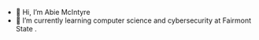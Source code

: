 - 👋 Hi, I’m Abie McIntyre
- 🌱 I’m currently learning computer science and cybersecurity at Fairmont State
.

<!---
AbigailMcIntyre1/AbigailMcIntyre1 is a ✨ special ✨ repository because its `README.md` (this file) appears on your GitHub profile.
You can click the Preview link to take a look at your changes.
--->
